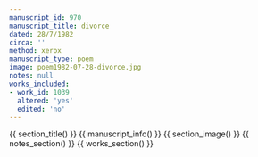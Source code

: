 ```yaml
---
manuscript_id: 970
manuscript_title: divorce
dated: 28/7/1982
circa: ''
method: xerox
manuscript_type: poem
image: poem1982-07-28-divorce.jpg
notes: null
works_included:
- work_id: 1039
  altered: 'yes'
  edited: 'no'
---
```


{{ section_title() }}
{{ manuscript_info() }}
{{ section_image() }}
{{ notes_section() }}
{{ works_section() }}
